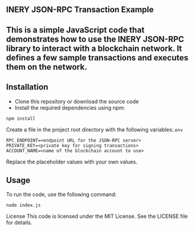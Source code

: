 ## INERY JSON-RPC Transaction Example
## This is a simple JavaScript code that demonstrates how to use the INERY JSON-RPC library to interact with a blockchain network. It defines a few sample transactions and executes them on the network.

## Installation
* Clone this repository or download the source code
* Install the required dependencies using npm:
```
npm install
```
Create a  file in the project root directory with the following variables:.`env`
```
RPC_ENDPOINT=<endpoint URL for the JSON-RPC server>
PRIVATE_KEY=<private key for signing transactions>
ACCOUNT_NAME=<name of the blockchain account to use>
```
Replace the placeholder values with your own values.

## Usage
To run the code, use the following command:

```
node index.js
```

License
This code is licensed under the MIT License. See the LICENSE file for details.